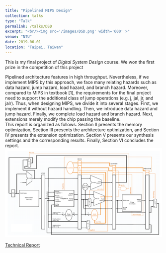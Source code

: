 ```yaml
---
title: "Pipelined MIPS Design"
collection: talks
type: "Talk"
permalink: /talks/DSD
excerpt: "<br/><img src='/images/DSD.png' width='600' >"
venue: "NTU"
date: 2019-06-01
location: "Taipei, Taiwan"
---
```

This is my final project of _Digital System Design_ course. We won the first prize in the competition of this project <br/>

Pipelined architecture features in high throughput. Nevertheless, if we implement MIPS by this approach, we face many relating hazards such as data hazard, jump hazard, load hazard, and branch hazard. Moreover, compared to MIPS in textbook [1], the requirements for the final project need to support the additional class of jump operations (e.g. j, jal, jr, and jalr). Thus, when designing MIPS, we divide it into several stages. First, we implement it without hazard handling. Then, we introduce data hazard and jump hazard. Finally, we complete load hazard and branch hazard. Next, extensions merely modify the chip passing the baseline. <br/>
This report is organized as follows. Section II presents the memory optimization, Section III presents the architecture optimization, and Section IV presents the extension optimization. Section V presents our synthesis settings and the corresponding results. Finally, Section VI concludes the report.
<img src='/images/DSD.png' width='600' >

[Technical Report](http://JerryHoTaiwan.github.io/files/DSD_Report.pdf)
